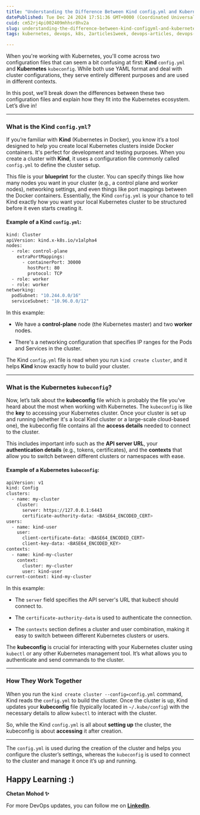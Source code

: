 ```yaml
---
title: "Understanding the Difference Between Kind config.yml and Kubernetes kubeconfig"
datePublished: Tue Dec 24 2024 17:51:36 GMT+0000 (Coordinated Universal Time)
cuid: cm52rj4pi002409mhhsr8hv2a
slug: understanding-the-difference-between-kind-configyml-and-kubernetes-kubeconfig
tags: kubernetes, devops, k8s, 2articles1week, devops-articles, devops-journey, kubeconfig, devopscommunity, configyml

---
```


When you're working with Kubernetes, you'll come across two configuration files that can seem a bit confusing at first: **Kind** `config.yml` and **Kubernetes** `kubeconfig`. While both use YAML format and deal with cluster configurations, they serve entirely different purposes and are used in different contexts.

In this post, we’ll break down the differences between these two configuration files and explain how they fit into the Kubernetes ecosystem. Let’s dive in!

---

### **What is the Kind** `config.yml`?

If you’re familiar with **Kind** (Kubernetes in Docker), you know it’s a tool designed to help you create local Kubernetes clusters inside Docker containers. It's perfect for development and testing purposes. When you create a cluster with **Kind**, it uses a configuration file commonly called `config.yml` to define the cluster setup.

This file is your **blueprint** for the cluster. You can specify things like how many nodes you want in your cluster (e.g., a control plane and worker nodes), networking settings, and even things like port mappings between the Docker containers. Essentially, the Kind `config.yml` is your chance to tell Kind exactly how you want your local Kubernetes cluster to be structured before it even starts creating it.

#### **Example of a Kind** `config.yml`:

```bash
kind: Cluster
apiVersion: kind.x-k8s.io/v1alpha4
nodes:
  - role: control-plane
    extraPortMappings:
      - containerPort: 30000
        hostPort: 80
        protocol: TCP
  - role: worker
  - role: worker
networking:
  podSubnet: "10.244.0.0/16"
  serviceSubnet: "10.96.0.0/12"
```

In this example:

* We have a **control-plane** node (the Kubernetes master) and two **worker** nodes.
    
* There's a networking configuration that specifies IP ranges for the Pods and Services in the cluster.
    

The Kind `config.yml` file is read when you run `kind create cluster`, and it helps **Kind** know exactly how to build your cluster.

---

### **What is the Kubernetes** `kubeconfig`?

Now, let’s talk about the **kubeconfig** file which is probably the file you’ve heard about the most when working with Kubernetes. The `kubeconfig` is like the **key** to accessing your Kubernetes cluster. Once your cluster is set up and running (whether it's a local Kind cluster or a large-scale cloud-based one), the kubeconfig file contains all the **access details** needed to connect to the cluster.

This includes important info such as the **API server URL**, your **authentication details** (e.g., tokens, certificates), and the **contexts** that allow you to switch between different clusters or namespaces with ease.

#### **Example of a Kubernetes** `kubeconfig`:

```bash
apiVersion: v1
kind: Config
clusters:
  - name: my-cluster
    cluster:
      server: https://127.0.0.1:6443
      certificate-authority-data: <BASE64_ENCODED_CERT>
users:
  - name: kind-user
    user:
      client-certificate-data: <BASE64_ENCODED_CERT>
      client-key-data: <BASE64_ENCODED_KEY>
contexts:
  - name: kind-my-cluster
    context:
      cluster: my-cluster
      user: kind-user
current-context: kind-my-cluster
```

In this example:

* The `server` field specifies the API server's URL that kubectl should connect to.
    
* The `certificate-authority-data` is used to authenticate the connection.
    
* The `contexts` section defines a cluster and user combination, making it easy to switch between different Kubernetes clusters or users.
    

The **kubeconfig** is crucial for interacting with your Kubernetes cluster using `kubectl` or any other Kubernetes management tool. It’s what allows you to authenticate and send commands to the cluster.

---

### **How They Work Together**

When you run the `kind create cluster --config=config.yml` command, Kind reads the `config.yml` to build the cluster. Once the cluster is up, Kind updates your **kubeconfig** file (typically located in `~/.kube/config`) with the necessary details to allow `kubectl` to interact with the cluster.

So, while the Kind `config.yml` is all about **setting up** the cluster, the kubeconfig is about **accessing** it after creation.

---

The `config.yml` is used during the creation of the cluster and helps you configure the cluster’s settings, whereas the `kubeconfig` is used to connect to the cluster and manage it once it’s up and running.

## **Happy Learning :)**

**Chetan Mohod ✨**

For more DevOps updates, you can follow me on [**LinkedIn**](https://www.linkedin.com/in/chetanmohod/).